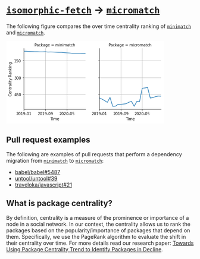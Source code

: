 # [`isomorphic-fetch`](https://www.npmjs.com/package/minimatch) -> [`micromatch`](https://www.npmjs.com/package/micromatch)

The following figure compares the over time centrality ranking of [`minimatch`](https://www.npmjs.com/package/minimatch) and [`micromatch`](https://www.npmjs.com/package/micromatch).

![the centrality of minimatch and micromatch](../figs/minimatch_micromatch.png)

## Pull request examples

The following are examples of pull requests that perform a dependency migration from [`minimatch`](https://www.npmjs.com/package/minimatch) to [`micromatch`](https://www.npmjs.com/package/micromatch):

- [babel/babel#5487](https://github.com/babel/babel/pull/5487)
- [untool/untool#39](https://github.com/untool/untool/pull/39)
- [traveloka/javascript#21](https://github.com/traveloka/javascript/pull/21)

## What is package centrality?

By definition, centrality is a measure of the prominence or importance of a node in a social network.
In our context, the centrality allows us to rank the packages based on the popularity/importance of packages that depend on them.
Specifically, we use the PageRank algorithm to evaluate the shift in their centrality over time.
For more details read our research paper: [Towards Using Package Centrality Trend to Identify Packages in Decline](https://arxiv.org/abs/2107.10168).
